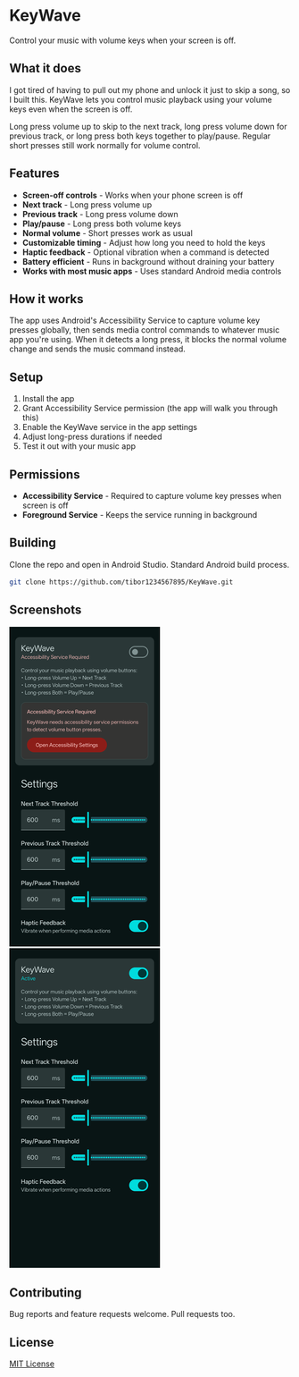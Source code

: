# KeyWave

Control your music with volume keys when your screen is off.

## What it does

I got tired of having to pull out my phone and unlock it just to skip a song, so I built this. KeyWave lets you control music playback using your volume keys even when the screen is off.

Long press volume up to skip to the next track, long press volume down for previous track, or long press both keys together to play/pause. Regular short presses still work normally for volume control.

## Features

- **Screen-off controls** - Works when your phone screen is off
- **Next track** - Long press volume up
- **Previous track** - Long press volume down  
- **Play/pause** - Long press both volume keys
- **Normal volume** - Short presses work as usual
- **Customizable timing** - Adjust how long you need to hold the keys
- **Haptic feedback** - Optional vibration when a command is detected
- **Battery efficient** - Runs in background without draining your battery
- **Works with most music apps** - Uses standard Android media controls

## How it works

The app uses Android's Accessibility Service to capture volume key presses globally, then sends media control commands to whatever music app you're using. When it detects a long press, it blocks the normal volume change and sends the music command instead.

## Setup

1. Install the app
2. Grant Accessibility Service permission (the app will walk you through this)
3. Enable the KeyWave service in the app settings
4. Adjust long-press durations if needed
5. Test it out with your music app

## Permissions

- **Accessibility Service** - Required to capture volume key presses when screen is off
- **Foreground Service** - Keeps the service running in background

## Building

Clone the repo and open in Android Studio. Standard Android build process.

```bash
git clone https://github.com/tibor1234567895/KeyWave.git
```

## Screenshots

![Screenshot1](Screenshots/Screenshot1.png)
![Screenshot2](Screenshots/Screenshot2.png)

## Contributing

Bug reports and feature requests welcome. Pull requests too.

## License

[MIT License](LICENSE)
